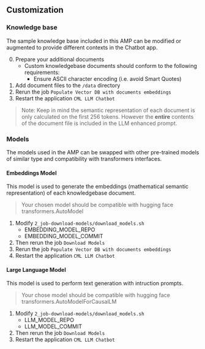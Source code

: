 ## Customization
### Knowledge base
The sample knowledge base included in this AMP can be modified or augmented to provide different contexts in the Chatbot app.

0. Prepare your additional documents
   - Custom knowledgebase documents should conform to the following requirements:
        * Ensure ASCII character encoding (i.e. avoid Smart Quotes)
1. Add document files to the `/data` directory
2. Rerun the job `Populate Vector DB with documents embeddings`
3. Restart the application `CML LLM Chatbot`

> Note: Keep in mind the semantic representation of each document is only calculated on the first 256 tokens. However the **entire** contents of the document file is included in the LLM enhanced prompt.


### Models
The models used in the AMP can be swapped with other pre-trained models of similar type and compatibility with transformers interfaces.
#### Embeddings Model
This model is used to generate the embeddings (mathematical semantic representation) of each knowledgebase document.
> Your chosen model should be compatible with hugging face transformers.AutoModel
1. Modify `2_job-download-models/download_models.sh`
    - EMBEDDING_MODEL_REPO
    - EMBEDDING_MODEL_COMMIT
2. Then rerun the job `Download Models` 
3. Rerun the job `Populate Vector DB with documents embeddings`
4. Restart the application `CML LLM Chatbot`

#### Large Language Model
This model is used to perform text generation with intruction prompts.
> Your chose model should be compatible with hugging face transformers.AutoModelForCausalLM
1. Modify `2_job-download-models/download_models.sh`
    - LLM_MODEL_REPO
    - LLM_MODEL_COMMIT
2. Then rerun the job `Download Models` 
3. Restart the application `CML LLM Chatbot`
